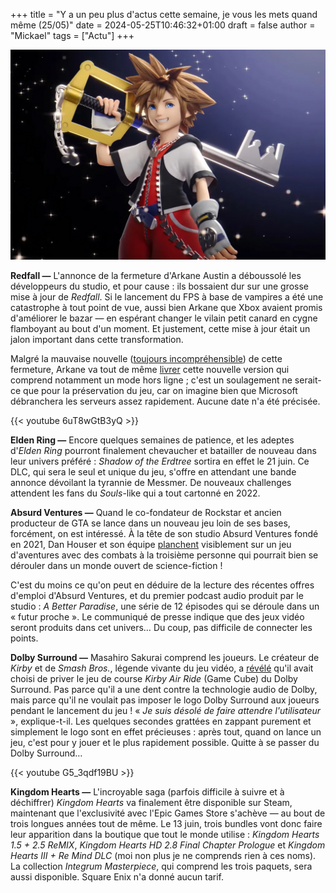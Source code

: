 +++
title = "Y a un peu plus d'actus cette semaine, je vous les mets quand même (25/05)"
date = 2024-05-25T10:46:32+01:00
draft = false
author = "Mickael"
tags = ["Actu"]
+++

![Kingdom Hearts](sora.jpg "Ouf, Sora a retrouvé la clé du week-end.")

**Redfall —** L'annonce de la fermeture d'Arkane Austin a déboussolé les développeurs du studio, et pour cause : ils bossaient dur sur une grosse mise à jour de *Redfall*. Si le lancement du FPS à base de vampires a été une catastrophe à tout point de vue, aussi bien Arkane que Xbox avaient promis d'améliorer le bazar — en espérant changer le vilain petit canard en cygne flamboyant au bout d'un moment. Et justement, cette mise à jour était un jalon important dans cette transformation. 

Malgré la mauvaise nouvelle ([toujours incompréhensible](https://nostick.fr/articles/2024/mai/0705-fin-de-partie-pour-arkane-austin-et-tango-gameworks/)) de cette fermeture, Arkane va tout de même [livrer](https://x.com/playRedfall/status/1791491460858020040) cette nouvelle version qui comprend notamment un mode hors ligne ; c'est un soulagement ne serait-ce que pour la préservation du jeu, car on imagine bien que Microsoft débranchera les serveurs assez rapidement. Aucune date n'a été précisée.

{{< youtube 6uT8wGtB3yQ >}} 

**Elden Ring —** Encore quelques semaines de patience, et les adeptes d'*Elden Ring* pourront finalement chevaucher et batailler de nouveau dans leur univers préféré : *Shadow of the Erdtree* sortira en effet le 21 juin. Ce DLC, qui sera le seul et unique du jeu, s'offre en attendant une bande annonce dévoilant la tyrannie de Messmer. De nouveaux challenges attendent les fans du *Souls*-like qui a tout cartonné en 2022.

**Absurd Ventures —** Quand le co-fondateur de Rockstar et ancien producteur de GTA se lance dans un nouveau jeu loin de ses bases, forcément, on est intéressé. À la tête de son studio Absurd Ventures fondé en 2021, Dan Houser et son équipe [planchent](https://www.ign.com/articles/rockstar-co-founder-dan-housers-new-game-details) visiblement sur un jeu d'aventures avec des combats à la troisième personne qui pourrait bien se dérouler dans un monde ouvert de science-fiction !

C'est du moins ce qu'on peut en déduire de la lecture des récentes offres d'emploi d'Absurd Ventures, et du premier podcast audio produit par le studio : *A Better Paradise*, une série de 12 épisodes qui se déroule dans un « futur proche ». Le communiqué de presse indique que des jeux vidéo seront produits dans cet univers… Du coup, pas difficile de connecter les points.

**Dolby Surround —** Masahiro Sakurai comprend les joueurs. Le créateur de *Kirby* et de *Smash Bros.*, légende vivante du jeu vidéo, a [révélé](https://www.youtube.com/watch?v=Kb0rE9Yt8b0) qu'il avait choisi de priver le jeu de course *Kirby Air Ride* (Game Cube) du Dolby Surround. Pas parce qu'il a une dent contre la technologie audio de Dolby, mais parce qu'il ne voulait pas imposer le logo Dolby Surround aux joueurs pendant le lancement du jeu ! « *Je suis désolé de faire attendre l'utilisateur* », explique-t-il. Les quelques secondes grattées en zappant purement et simplement le logo sont en effet précieuses : après tout, quand on lance un jeu, c'est pour y jouer et le plus rapidement possible. Quitte à se passer du Dolby Surround…

{{< youtube G5_3qdf19BU >}} 

**Kingdom Hearts —** L'incroyable saga (parfois difficile à suivre et à déchiffrer) *Kingdom Hearts* va finalement être disponible sur Steam, maintenant que l'exclusivité avec l'Epic Games Store s'achève — au bout de trois longues années tout de même. Le 13 juin, trois bundles vont donc faire leur apparition dans la boutique que tout le monde utilise : *Kingdom Hearts 1.5 + 2.5 ReMIX*, *Kingdom Hearts HD 2.8 Final Chapter Prologue* et *Kingdom Hearts III + Re Mind DLC* (moi non plus je ne comprends rien à ces noms). La collection *Integrum Masterpiece*, qui comprend les trois paquets, sera aussi disponible. Square Enix n'a donné aucun tarif.
